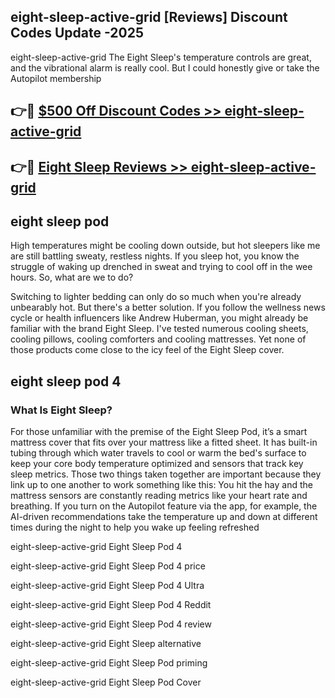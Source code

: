 ## eight-sleep-active-grid [Reviews​] Discount Codes Update -2025

eight-sleep-active-grid The Eight Sleep's temperature controls are great, and the vibrational alarm is really cool. But I could honestly give or take the Autopilot membership

## 👉🔴 [$500 Off Discount Codes >> eight-sleep-active-grid](http://download.freeplayer.one?title=eight-sleep-active-grid&ref=18-ES)

## 👉🔴 [Eight Sleep Reviews >> eight-sleep-active-grid](http://download.freeplayer.one?title=eight-sleep-active-grid&ref=18-ES)

## eight sleep pod

High temperatures might be cooling down outside, but hot sleepers like me are still battling sweaty, restless nights. If you sleep hot, you know the struggle of waking up drenched in sweat and trying to cool off in the wee hours. So, what are we to do?

Switching to lighter bedding can only do so much when you're already unbearably hot. But there's a better solution. If you follow the wellness news cycle or health influencers like Andrew Huberman, you might already be familiar with the brand Eight Sleep. I've tested numerous cooling sheets, cooling pillows, cooling comforters and cooling mattresses. Yet none of those products come close to the icy feel of the Eight Sleep cover.

## eight sleep pod 4

### What Is Eight Sleep?

For those unfamiliar with the premise of the Eight Sleep Pod, it’s a smart mattress cover that fits over your mattress like a fitted sheet. It has built-in tubing through which water travels to cool or warm the bed's surface to keep your core body temperature optimized and sensors that track key sleep metrics. Those two things taken together are important because they link up to one another to work something like this: You hit the hay and the mattress sensors are constantly reading metrics like your heart rate and breathing. If you turn on the Autopilot feature via the app, for example, the AI-driven recommendations take the temperature up and down at different times during the night to help you wake up feeling refreshed

eight-sleep-active-grid Eight Sleep Pod 4

eight-sleep-active-grid Eight Sleep Pod 4 price

eight-sleep-active-grid Eight Sleep Pod 4 Ultra

eight-sleep-active-grid Eight Sleep Pod 4 Reddit

eight-sleep-active-grid Eight Sleep Pod 4 review

eight-sleep-active-grid Eight Sleep alternative

eight-sleep-active-grid Eight Sleep Pod priming

eight-sleep-active-grid Eight Sleep Pod Cover